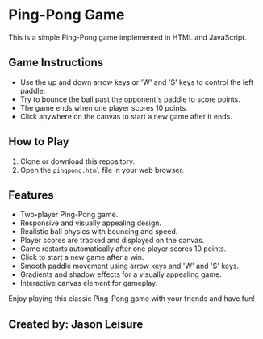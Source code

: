 # Ping-Pong Game

This is a simple Ping-Pong game implemented in HTML and JavaScript.

## Game Instructions

- Use the up and down arrow keys or 'W' and 'S' keys to control the left paddle.
- Try to bounce the ball past the opponent's paddle to score points.
- The game ends when one player scores 10 points.
- Click anywhere on the canvas to start a new game after it ends.

## How to Play

1. Clone or download this repository.
2. Open the `pingpong.html` file in your web browser.

## Features

- Two-player Ping-Pong game.
- Responsive and visually appealing design.
- Realistic ball physics with bouncing and speed.
- Player scores are tracked and displayed on the canvas.
- Game restarts automatically after one player scores 10 points.
- Click to start a new game after a win.
- Smooth paddle movement using arrow keys and 'W' and 'S' keys.
- Gradients and shadow effects for a visually appealing game.
- Interactive canvas element for gameplay.

Enjoy playing this classic Ping-Pong game with your friends and have fun!

## Created by: Jason Leisure

